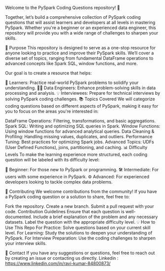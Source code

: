 Welcome to the PySpark Coding Questions repository! 🚀

Together, let’s build a comprehensive collection of PySpark coding questions that will assist learners and developers at all levels in mastering PySpark. Whether you're a beginner or an experienced data engineer, this repository will provide you with a wide range of challenges to sharpen your skills.

🌟 Purpose
This repository is designed to serve as a one-stop resource for anyone looking to practice and improve their PySpark skills. We’ll cover a diverse set of topics, ranging from fundamental DataFrame operations to advanced concepts like Spark SQL, window functions, and more.

Our goal is to create a resource that helps:

📖 Learners: Practice real-world PySpark problems to solidify your understanding.
👩‍💻 Data Engineers: Enhance problem-solving skills in data processing and analysis.
💡 Interviewees: Prepare for technical interviews by solving PySpark coding challenges.
📚 Topics Covered
We will categorize coding questions based on different aspects of PySpark, making it easy for you to focus on the areas you're interested in:

DataFrame Operations: Filtering, transformations, and basic aggregations.
Spark SQL: Writing and optimizing SQL queries in Spark.
Window Functions: Using window functions for advanced analytical queries.
Data Cleaning & Profiling: Handling missing values, duplicates, and outliers.
Performance Tuning: Best practices for optimizing Spark jobs.
Advanced Topics: UDFs (User Defined Functions), joins, partitioning, and caching.
📊 Difficulty Levels
To make the learning experience more structured, each coding question will be labeled with its difficulty level:

🔰 Beginner: For those new to PySpark or programming.
🛠️ Intermediate: For users with some experience in PySpark.
⚙️ Advanced: For experienced developers looking to tackle complex data problems.

🤝 Contributing
We welcome contributions from the community! If you have a PySpark coding question or a solution to share, feel free to:

Fork the repository.
Create a new branch.
Submit a pull request with your code.
Contribution Guidelines
Ensure that each question is well-documented.
Include a brief explanation of the problem and any necessary datasets.
Label the question with the appropriate difficulty level.
💡 How to Use This Repo
For Practice: Solve questions based on your current skill level.
For Learning: Study the solutions to deepen your understanding of PySpark.
For Interview Preparation: Use the coding challenges to sharpen your interview skills.


📧 Contact
If you have any suggestions or questions, feel free to reach out by creating an issue or contacting us directly.
Linkedin : https://www.linkedin.com/in/ravi-kumar-84800873/